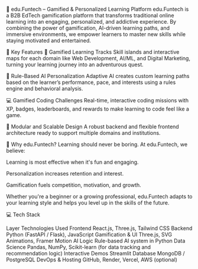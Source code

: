 🚀 edu.Funtech – Gamified & Personalized Learning Platform
edu.Funtech is a B2B EdTech gamification platform that transforms traditional online learning into an engaging, personalized, and addictive experience. By combining the power of gamification, AI-driven learning paths, and immersive environments, we empower learners to master new skills while staying motivated and entertained.

🌟 Key Features
🎯 Gamified Learning Tracks
Skill islands and interactive maps for each domain like Web Development, AI/ML, and Digital Marketing, turning your learning journey into an adventurous quest.

🧠 Rule-Based AI Personalization
Adaptive AI creates custom learning paths based on the learner’s performance, pace, and interests using a rules engine and behavioral analysis.

💻 Gamified Coding Challenges
Real-time, interactive coding missions with XP, badges, leaderboards, and rewards to make learning to code feel like a game.

🧩 Modular and Scalable Design
A robust backend and flexible frontend architecture ready to support multiple domains and institutions.

🧠 Why edu.Funtech?
Learning should never be boring. At edu.Funtech, we believe:

Learning is most effective when it's fun and engaging.

Personalization increases retention and interest.

Gamification fuels competition, motivation, and growth.

Whether you're a beginner or a growing professional, edu.Funtech adapts to your learning style and helps you level up in the skills of the future.

💻 Tech Stack

Layer	Technologies Used
Frontend	React.js, Three.js, Tailwind CSS
Backend	Python (FastAPI / Flask), JavaScript
Gamification & UI	Three.js, SVG Animations, Framer Motion
AI Logic	Rule-based AI system in Python
Data Science	Pandas, NumPy, Scikit-learn (for data tracking and recommendation logic)
Interactive Demos	Streamlit
Database	MongoDB / PostgreSQL
DevOps & Hosting	GitHub, Render, Vercel, AWS (optional)

